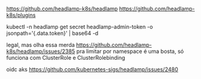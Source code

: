 https://github.com/headlamp-k8s/headlamp
https://github.com/headlamp-k8s/plugins

kubectl -n headlamp get secret headlamp-admin-token -o jsonpath='{.data.token}' | base64 -d

legal, mas olha essa merda 
https://github.com/headlamp-k8s/headlamp/issues/2385
pra limitar por namespace é uma bosta, só funciona com ClusterRole e ClusterRolebinding

oidc aks
https://github.com/kubernetes-sigs/headlamp/issues/2480
